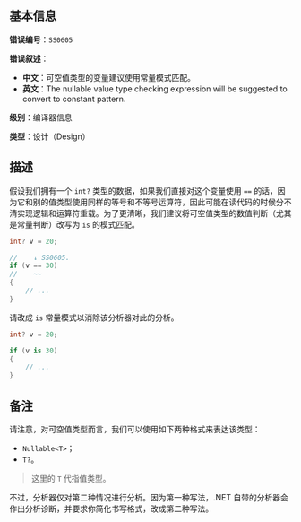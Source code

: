 ## 基本信息

**错误编号**：`SS0605`

**错误叙述**：

* **中文**：可空值类型的变量建议使用常量模式匹配。
* **英文**：The nullable value type checking expression will be suggested to convert to constant pattern.

**级别**：编译器信息

**类型**：设计（Design）

## 描述

假设我们拥有一个 `int?` 类型的数据，如果我们直接对这个变量使用 `==` 的话，因为它和别的值类型使用同样的等号和不等号运算符，因此可能在读代码的时候分不清实现逻辑和运算符重载。为了更清晰，我们建议将可空值类型的数值判断（尤其是常量判断）改写为 `is` 的模式匹配。

```csharp
int? v = 20;

//    ↓ SS0605.
if (v == 30)
//    ~~
{
    // ...
}
```

请改成 `is` 常量模式以消除该分析器对此的分析。

```csharp
int? v = 20;

if (v is 30)
{
    // ...
}
```

## 备注

请注意，对可空值类型而言，我们可以使用如下两种格式来表达该类型：

* `Nullable<T>`；
* `T?`。

> 这里的 `T` 代指值类型。

不过，分析器仅对第二种情况进行分析。因为第一种写法，.NET 自带的分析器会作出分析诊断，并要求你简化书写格式，改成第二种写法。